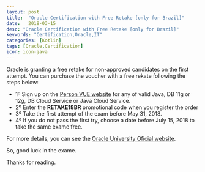 ```yaml
---
layout: post
title:  "Oracle Certification with Free Retake [only for Brazil]"
date:   2018-03-15
desc: "Oracle Certification with Free Retake [only for Brazil]"
keywords: "Certification,Oracle,IT"
categories: [Kotlin]
tags: [Oracle,Certification]
icon: icon-java
---
```


Oracle is granting a free retake for non-approved candidates on the first attempt. 
You can purchase the voucher with a free rekate following the steps below:
 - 1º Sign up on the [Person VUE website](http://pearsonvue.com/oracle/) for any of valid Java, DB 11g or 12g, DB Cloud Service or Java Cloud Service.
 - 2º Enter the **RETAKE18BR** promotional code when you register the order
 - 3º Take the first attempt of the exam before May 31, 2018.
 - 4º If you do not pass the first try, choose a date before July 15, 2018 to take the same exame free.
 
For more details, you can see the [Oracle University Oficial website](http://education.oracle.com/pls/web_prod-plq-dad/db_pages.getpage?page_id=991).

So, good luck in the exame.

Thanks for reading.